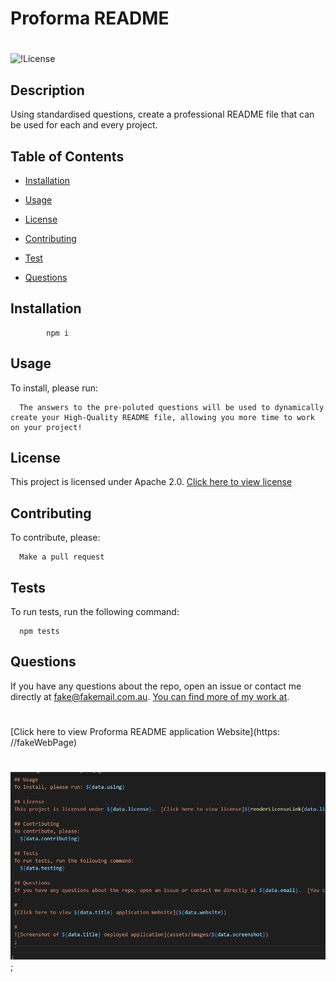 
  # Proforma README

  #
  ![!License](https://img.shields.io/badge/License-Apache_2.0-blue.svg)
  
  ## Description
  Using standardised questions, create a professional README file that can be used for each and every project.

  ## Table of Contents
  - [Installation](#installation)

  - [Usage](#usage)
  
  - [License](#license)
  
  - [Contributing](#contributing)
  
  - [Test](#tests)
  
  - [Questions](#questions)

  ## Installation
  
            npm i

  ## Usage
  To install, please run:
  
      The answers to the pre-poluted questions will be used to dynamically create your High-Quality README file, allowing you more time to work on your project!

  ## License
  This project is licensed under Apache 2.0.  [Click here to view license](https://opensource.org/licenses/Apache-2.0)

  ## Contributing
  To contribute, please:

      Make a pull request
  
  ## Tests
  To run tests, run the following command:

      npm tests
  
  ## Questions
  If you have any questions about the repo, open an issue or contact me directly at fake@fakemail.com.au.  [You can find more of my work at](https://github.com/michelledwoods1).
  
  #
  [Click here to view Proforma README application Website](https: //fakeWebPage)

  #
  ![Screenshot of Proforma README deployed application](assets/images/screenshot.png)
  ;
  